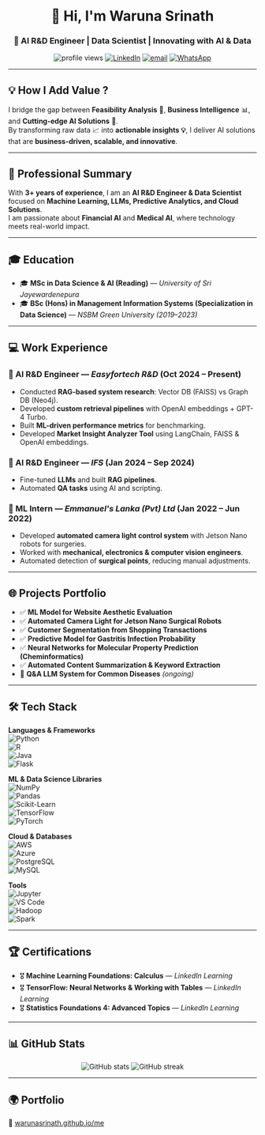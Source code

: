 <!-- Profile Header -->
<h1 align="center">👋 Hi, I'm Waruna Srinath</h1>
<h3 align="center">🚀 AI R&D Engineer | Data Scientist | Innovating with AI & Data</h3>

<p align="center">
  <img src="https://komarev.com/ghpvc/?username=warunasrinath&label=Profile%20Views&color=0e75b6&style=flat" alt="profile views" />
  <a href="https://linkedin.com/in/waruna-srinath"><img src="https://img.shields.io/badge/LinkedIn-blue?logo=linkedin&logoColor=white" alt="LinkedIn"/></a>
  <a href="mailto:warunasrinath@gmail.com"><img src="https://img.shields.io/badge/Email-D14836?logo=gmail&logoColor=white" alt="email"/></a>
  <a href="https://wa.me/94787073586"><img src="https://img.shields.io/badge/WhatsApp-25D366?logo=whatsapp&logoColor=white" alt="WhatsApp"/></a>
</p>

---

## 💡 How I Add Value ?
I bridge the gap between **Feasibility Analysis** 🧐, **Business Intelligence** 📊, and **Cutting-edge AI Solutions** 🤖.  
By transforming raw data 📈 into **actionable insights 💡**, I deliver AI solutions that are **business-driven, scalable, and innovative**.


---

## 🌟 Professional Summary
With **3+ years of experience**, I am an **AI R&D Engineer & Data Scientist** focused on **Machine Learning, LLMs, Predictive Analytics, and Cloud Solutions**.  
I am passionate about **Financial AI** and **Medical AI**, where technology meets real-world impact.

---

## 🎓 Education
- 🎓 **MSc in Data Science & AI (Reading)** — *University of Sri Jayewardenepura*  
- 🎓 **BSc (Hons) in Management Information Systems (Specialization in Data Science)** — *NSBM Green University (2019–2023)*

---

## 💻 Work Experience

### 🔴 AI R&D Engineer — *Easyfortech R&D* (Oct 2024 – Present)
- Conducted **RAG-based system research**: Vector DB (FAISS) vs Graph DB (Neo4j).  
- Developed **custom retrieval pipelines** with OpenAI embeddings + GPT-4 Turbo.  
- Built **ML-driven performance metrics** for benchmarking.  
- Developed **Market Insight Analyzer Tool** using LangChain, FAISS & OpenAI embeddings.  

### 🔴 AI R&D Engineer — *IFS* (Jan 2024 – Sep 2024)
- Fine-tuned **LLMs** and built **RAG pipelines**.  
- Automated **QA tasks** using AI and scripting.  

### 🔴 ML Intern — *Emmanuel's Lanka (Pvt) Ltd* (Jan 2022 – Jun 2022)
- Developed **automated camera light control system** with Jetson Nano robots for surgeries.  
- Worked with **mechanical, electronics & computer vision engineers**.  
- Automated detection of **surgical points**, reducing manual adjustments.

---

## 🌐 Projects Portfolio
- ✅ **ML Model for Website Aesthetic Evaluation**  
- ✅ **Automated Camera Light for Jetson Nano Surgical Robots**  
- ✅ **Customer Segmentation from Shopping Transactions**  
- ✅ **Predictive Model for Gastritis Infection Probability**  
- ✅ **Neural Networks for Molecular Property Prediction (Cheminformatics)**  
- ✅ **Automated Content Summarization & Keyword Extraction**  
- 🔄 **Q&A LLM System for Common Diseases** *(ongoing)*

---

## 🛠️ Tech Stack

**Languages & Frameworks**  
![Python](https://img.shields.io/badge/Python-3776AB?logo=python&logoColor=white)  
![R](https://img.shields.io/badge/R-276DC3?logo=r&logoColor=white)  
![Java](https://img.shields.io/badge/Java-007396?logo=java&logoColor=white)  
![Flask](https://img.shields.io/badge/Flask-000000?logo=flask&logoColor=white)  

**ML & Data Science Libraries**  
![NumPy](https://img.shields.io/badge/Numpy-013243?logo=numpy&logoColor=white)  
![Pandas](https://img.shields.io/badge/Pandas-150458?logo=pandas&logoColor=white)  
![Scikit-Learn](https://img.shields.io/badge/Scikit--Learn-F7931E?logo=scikit-learn&logoColor=white)  
![TensorFlow](https://img.shields.io/badge/TensorFlow-FF6F00?logo=tensorflow&logoColor=white)  
![PyTorch](https://img.shields.io/badge/PyTorch-EE4C2C?logo=pytorch&logoColor=white)

**Cloud & Databases**  
![AWS](https://img.shields.io/badge/AWS-232F3E?logo=amazon-aws&logoColor=white)  
![Azure](https://img.shields.io/badge/Azure-0078D4?logo=microsoft-azure&logoColor=white)  
![PostgreSQL](https://img.shields.io/badge/PostgreSQL-316192?logo=postgresql&logoColor=white)  
![MySQL](https://img.shields.io/badge/MySQL-4479A1?logo=mysql&logoColor=white)

**Tools**  
![Jupyter](https://img.shields.io/badge/Jupyter-F37626?logo=jupyter&logoColor=white)  
![VS Code](https://img.shields.io/badge/VS%20Code-007ACC?logo=visual-studio-code&logoColor=white)  
![Hadoop](https://img.shields.io/badge/Hadoop-66CCFF?logo=apache-hadoop&logoColor=black)  
![Spark](https://img.shields.io/badge/Spark-E25A1C?logo=apachespark&logoColor=white)

---

## 🏆 Certifications
- 🎖 **Machine Learning Foundations: Calculus** — *LinkedIn Learning*  
- 🎖 **TensorFlow: Neural Networks & Working with Tables** — *LinkedIn Learning*  
- 🎖 **Statistics Foundations 4: Advanced Topics** — *LinkedIn Learning*

---

## 📊 GitHub Stats
<p align="center">
  <img src="https://github-readme-stats.vercel.app/api?username=warunasrinath&show_icons=true&theme=tokyonight" alt="GitHub stats"/>
  <img src="https://github-readme-streak-stats.herokuapp.com?user=warunasrinath&theme=tokyonight" alt="GitHub streak"/>
</p>

---

## 🌍 Portfolio
🔗 [warunasrinath.github.io/me](https://warunasrinath.github.io/me)  
